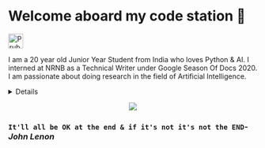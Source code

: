 # Welcome aboard my code station 🚀

<a href="https://dev.to/prubhtej">
  <img src="https://d2fltix0v2e0sb.cloudfront.net/dev-badge.svg" alt="Prubhtej Singh's DEV Profile" height="30" width="30">
</a>

I am a 20 year old Junior Year Student from India who loves Python & AI. I interned at NRNB as a Technical Writer under Google  Season Of Docs 2020. I am passionate about doing research in the field of Artificial Intelligence.

  
<details>
  <i> Welcome to my Universe!!</i>



- 🌌 I worked at [NRNB](https://nrnb.org/) as a Technical Writer under Google Season Of Docs 2020.
- 🔭 I’m currently learning __Artifical Intelligence__.
- 👯 I’m looking to collaborate on any projects related to (but not limited to) AI, Computer Vision & applications of Deep Learning.
- ✨ Pronouns: He/him
- 🛸 Fun fact: I'm a MSFT learn student ambassador and an IBM ZAmbassador 
- 🎼 Hobbies: Cooking & Contributing to Open Source

![PRUBHTEJ's github stats](https://github-readme-stats.vercel.app/api?username=PRUBHTEJ&show_icons=true&hide_border=true)

We have sped and warped through my universe. Wanna unveil yours? Contact me at: <a href="https://www.linkedin.com/in/prubhtej-singh">
  <img align="right" alt="LinkedIn" width="30px" src="https://cdn.jsdelivr.net/npm/simple-icons@3.1.0/icons/linkedin.svg" />
</a>
<a href="https://www.twitter.com/prubhtej">
  <img align="right" alt="Twitter" width="30px" src="https://cdn.jsdelivr.net/npm/simple-icons@3.1.0/icons/twitter.svg" />
</a>
<a href="mailto:prubhtejwadhwa@gmail.com">
  <img align="right" alt="Gmail" width="30px" src="https://cdn.jsdelivr.net/npm/simple-icons@3.1.0/icons/gmail.svg" />
</a>
</details>

<p align="center">
<img align="middle" src="https://images.readwrite.com/wp-content/uploads/2020/07/Artificial-Intelligence.jpeg" />
</p>

### `It'll all be OK at the end & if it's not it's not the END`- _John Lenon_
